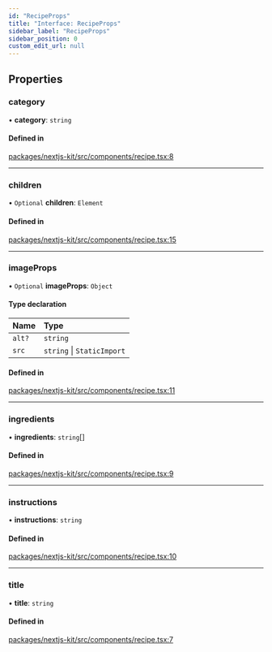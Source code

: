 ```yaml
---
id: "RecipeProps"
title: "Interface: RecipeProps"
sidebar_label: "RecipeProps"
sidebar_position: 0
custom_edit_url: null
---
```


## Properties

### category

• **category**: `string`

#### Defined in

[packages/nextjs-kit/src/components/recipe.tsx:8](https://github.com/backlineint/decoupled-kit-js/blob/fa402d782/packages/nextjs-kit/src/components/recipe.tsx#L8)

___

### children

• `Optional` **children**: `Element`

#### Defined in

[packages/nextjs-kit/src/components/recipe.tsx:15](https://github.com/backlineint/decoupled-kit-js/blob/fa402d782/packages/nextjs-kit/src/components/recipe.tsx#L15)

___

### imageProps

• `Optional` **imageProps**: `Object`

#### Type declaration

| Name | Type |
| :------ | :------ |
| `alt?` | `string` |
| `src` | `string` \| `StaticImport` |

#### Defined in

[packages/nextjs-kit/src/components/recipe.tsx:11](https://github.com/backlineint/decoupled-kit-js/blob/fa402d782/packages/nextjs-kit/src/components/recipe.tsx#L11)

___

### ingredients

• **ingredients**: `string`[]

#### Defined in

[packages/nextjs-kit/src/components/recipe.tsx:9](https://github.com/backlineint/decoupled-kit-js/blob/fa402d782/packages/nextjs-kit/src/components/recipe.tsx#L9)

___

### instructions

• **instructions**: `string`

#### Defined in

[packages/nextjs-kit/src/components/recipe.tsx:10](https://github.com/backlineint/decoupled-kit-js/blob/fa402d782/packages/nextjs-kit/src/components/recipe.tsx#L10)

___

### title

• **title**: `string`

#### Defined in

[packages/nextjs-kit/src/components/recipe.tsx:7](https://github.com/backlineint/decoupled-kit-js/blob/fa402d782/packages/nextjs-kit/src/components/recipe.tsx#L7)
